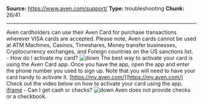 # 

**Source:** https://www.aven.com/support/
**Type:** troubleshooting
**Chunk:** 26/41

---

Aven cardholders can use their Aven Card for purchase transactions wherever VISA cards are accepted. Please note, Aven cards cannot be used at ATM Machines, Casinos, Timeshares, Money transfer businesses, Cryptocurrency exchanges, and Foreign countries on the US sanctions list. \- How do I activate my card? ![down](https://www.aven.com/img/down.bb266b57.svg) The best way to activate your card is using the Aven Card app. Once you have the app, open the app and enter the phone number you used to sign up. Note that you will need to have your card handy to activate it. [https://my.aven.com/](https://my.aven.com/) Check out the video below on how to activate your card using the app. [iframe](https://player.vimeo.com/video/736679141?h=2b5521f474&badge=0&autopause=0&player_id=0&app_id=58479) \- Can I get cash or checks? ![down](https://www.aven.com/img/down.bb266b57.svg) Aven does not provide checks or a checkbook.